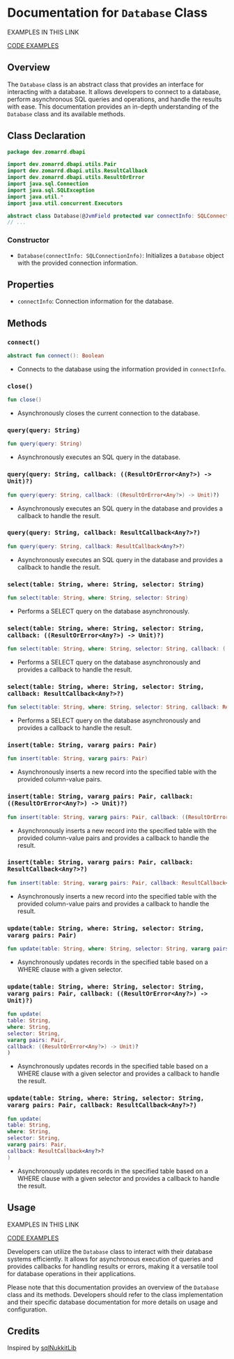 # Documentation for `Database` Class

EXAMPLES IN THIS LINK

[CODE EXAMPLES](README.md)

## Overview

The `Database` class is an abstract class that provides an interface for interacting with a database. It allows developers to connect to a database, perform asynchronous SQL queries and operations, and handle the results with ease. This documentation provides an in-depth understanding of the `Database` class and its available methods.

## Class Declaration

```kotlin
package dev.zomarrd.dbapi

import dev.zomarrd.dbapi.utils.Pair
import dev.zomarrd.dbapi.utils.ResultCallback
import dev.zomarrd.dbapi.utils.ResultOrError
import java.sql.Connection
import java.sql.SQLException
import java.util.*
import java.util.concurrent.Executors

abstract class Database(@JvmField protected var connectInfo: SQLConnectionInfo) 
// ...

```
### Constructor

- `Database(connectInfo: SQLConnectionInfo)`: Initializes a `Database` object with the provided connection information.

## Properties

- `connectInfo`: Connection information for the database.

## Methods

### `connect()`

```kotlin
abstract fun connect(): Boolean
```
- Connects to the database using the information provided in `connectInfo`.

### `close()`

```kotlin
fun close()
```
- Asynchronously closes the current connection to the database.

### `query(query: String)`

```kotlin
fun query(query: String)
```
- Asynchronously executes an SQL query in the database.

### `query(query: String, callback: ((ResultOrError<Any?>) -> Unit)?)`

```kotlin
fun query(query: String, callback: ((ResultOrError<Any?>) -> Unit)?)
```
- Asynchronously executes an SQL query in the database and provides a callback to handle the result.

### `query(query: String, callback: ResultCallback<Any?>?)`

```kotlin
fun query(query: String, callback: ResultCallback<Any?>?)
```
- Asynchronously executes an SQL query in the database and provides a callback to handle the result.

### `select(table: String, where: String, selector: String)`

```kotlin
fun select(table: String, where: String, selector: String)
```
- Performs a SELECT query on the database asynchronously.

### `select(table: String, where: String, selector: String, callback: ((ResultOrError<Any?>) -> Unit)?)`

```kotlin
fun select(table: String, where: String, selector: String, callback: ((ResultOrError<Any?>) -> Unit)?)
```
- Performs a SELECT query on the database asynchronously and provides a callback to handle the result.

### `select(table: String, where: String, selector: String, callback: ResultCallback<Any?>?)`

```kotlin
fun select(table: String, where: String, selector: String, callback: ResultCallback<Any?>?)
```
- Performs a SELECT query on the database asynchronously and provides a callback to handle the result.

### `insert(table: String, vararg pairs: Pair)`

```kotlin
fun insert(table: String, vararg pairs: Pair)
```
- Asynchronously inserts a new record into the specified table with the provided column-value pairs.

### `insert(table: String, vararg pairs: Pair, callback: ((ResultOrError<Any?>) -> Unit)?)`

```kotlin
fun insert(table: String, vararg pairs: Pair, callback: ((ResultOrError<Any?>) -> Unit)?)
```
- Asynchronously inserts a new record into the specified table with the provided column-value pairs and provides a callback to handle the result.

### `insert(table: String, vararg pairs: Pair, callback: ResultCallback<Any?>?)`

```kotlin
fun insert(table: String, vararg pairs: Pair, callback: ResultCallback<Any?>?)
```
- Asynchronously inserts a new record into the specified table with the provided column-value pairs and provides a callback to handle the result.

### `update(table: String, where: String, selector: String, vararg pairs: Pair)`

```kotlin
fun update(table: String, where: String, selector: String, vararg pairs: Pair)
```
- Asynchronously updates records in the specified table based on a WHERE clause with a given selector.

### `update(table: String, where: String, selector: String, vararg pairs: Pair, callback: ((ResultOrError<Any?>) -> Unit)?)`

```kotlin
fun update(
table: String,
where: String,
selector: String,
vararg pairs: Pair,
callback: ((ResultOrError<Any?>) -> Unit)?
)
```
- Asynchronously updates records in the specified table based on a WHERE clause with a given selector and provides a callback to handle the result.

### `update(table: String, where: String, selector: String, vararg pairs: Pair, callback: ResultCallback<Any?>?)`

```kotlin
fun update(
table: String,
where: String,
selector: String,
vararg pairs: Pair,
callback: ResultCallback<Any?>?
)
```
- Asynchronously updates records in the specified table based on a WHERE clause with a given selector and provides a callback to handle the result.

## Usage

EXAMPLES IN THIS LINK

[CODE EXAMPLES](README.md)

Developers can utilize the `Database` class to interact with their database systems efficiently. It allows for asynchronous execution of queries and provides callbacks for handling results or errors, making it a versatile tool for database operations in their applications.

Please note that this documentation provides an overview of the `Database` class and its methods. Developers should refer to the class implementation and their specific database documentation for more details on usage and configuration.

## Credits

Inspired by [sqlNukkitLib](https://github.com/Ragnok123/sqlNukkitLib)